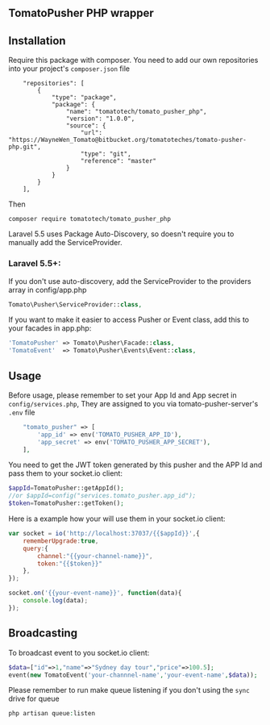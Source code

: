 ## TomatoPusher PHP wrapper

## Installation

Require this package with composer. You need to add our own repositories into your project's `composer.json` file

```text
    "repositories": [
        {
            "type": "package",
            "package": {
                "name": "tomatotech/tomato_pusher_php",
                "version": "1.0.0",
                "source": {
                    "url": "https://WayneWen_Tomato@bitbucket.org/tomatoteches/tomato-pusher-php.git",
                    "type": "git",
                    "reference": "master"
                }
            }
        }
    ],
```

Then

```shell
composer require tomatotech/tomato_pusher_php
```

Laravel 5.5 uses Package Auto-Discovery, so doesn't require you to manually add the ServiceProvider.

### Laravel 5.5+:

If you don't use auto-discovery, add the ServiceProvider to the providers array in config/app.php

```php
Tomato\Pusher\ServiceProvider::class,
```

If you want to make it easier to access Pusher or Event class, add this to your facades in app.php:

```php
'TomatoPusher' => Tomato\Pusher\Facade::class,
'TomatoEvent'  => Tomato\Pusher\Events\Event::class,
```

## Usage

Before usage, please remember to set your App Id and App secret in `config/services.php`, They are assigned to you via tomato-pusher-server's `.env` file

```php
    "tomato_pusher" => [
        'app_id' => env('TOMATO_PUSHER_APP_ID'),
        'app_secret' => env('TOMATO_PUSHER_APP_SECRET'),
    ],
```

You need to get the JWT token generated by this pusher and the APP Id and pass them to your socket.io client:

```php
$appId=TomatoPusher::getAppId();
//or $appId=config("services.tomato_pusher.app_id");
$token=TomatoPusher::getToken();
```

Here is a example how your will use them in your socket.io client:

```js
var socket = io('http://localhost:37037/{{$appId}}',{
    rememberUpgrade:true,
    query:{
        channel:"{{your-channel-name}}",
        token:"{{$token}}"
    },
});

socket.on('{{your-event-name}}', function(data){
    console.log(data);
});
```

## Broadcasting

To broadcast event to you socket.io client:

```php
$data=["id"=>1,"name"=>"Sydney day tour","price"=>100.5];
event(new TomatoEvent('your-channnel-name','your-event-name',$data));
```

Please remember to run make queue listening if you don't using the `sync` drive for queue
```php
php artisan queue:listen
```

